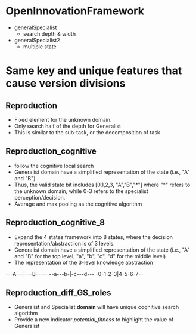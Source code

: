 # OpenInnovationFramework
* generalSpecialist 
  * search depth & width 
* generalSpecialist2 
  * multiple state 


# Same key and unique features that cause version divisions

## Reproduction
* Fixed element for the unknown domain. 
* Only search half of the depth for Generalist
* This is similar to the sub-task, or the decomposition of task

## Reproduction_cognitive
* follow the cognitive local search
* Generalist domain have a simplified representation of the state (i.e., "A" and "B")
* Thus, the valid state bit includes [0,1,2,3, "A","B","\*"] where "\*" refers to the unknown domain, while 0-3 refers to the specialist perception/decision.
* Average and max pooling as the cognitive algorithm

## Reproduction_cognitive_8
* Expand the 4 states framework into 8 states, where the decision representation/abstractiion is of 3 levels.
* Generalist domain have a simplified representation of the state (i.e., "A" and "B" for the top level; "a", "b", "c", "d" for the middle level)
* The representation of the 3-level knowledge abstraction

---A---|---B-----
--a---b-|-c---d---
-0-1-2-3|4-5-6-7--

## Reproduction_diff_GS_roles
* Generalist and Specialist **domain** will have unique cognitive search algorithm
* Provide a new indicator *potential_fitness* to highlight the value of Generalist



